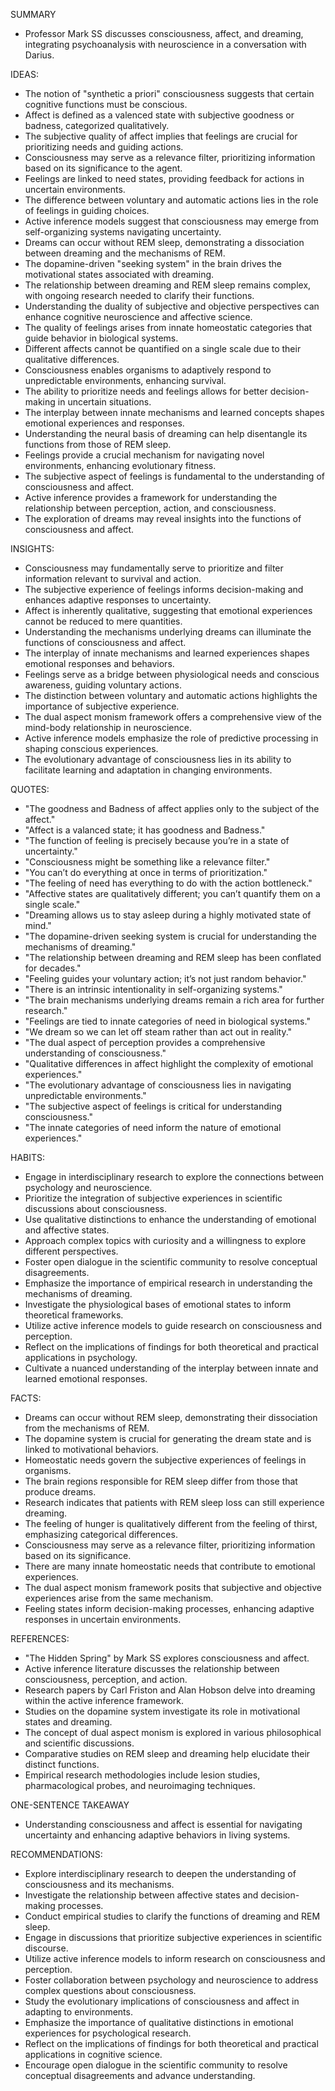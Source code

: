 SUMMARY
- Professor Mark SS discusses consciousness, affect, and dreaming, integrating psychoanalysis with neuroscience in a conversation with Darius.

IDEAS:
- The notion of "synthetic a priori" consciousness suggests that certain cognitive functions must be conscious.
- Affect is defined as a valenced state with subjective goodness or badness, categorized qualitatively.
- The subjective quality of affect implies that feelings are crucial for prioritizing needs and guiding actions.
- Consciousness may serve as a relevance filter, prioritizing information based on its significance to the agent.
- Feelings are linked to need states, providing feedback for actions in uncertain environments.
- The difference between voluntary and automatic actions lies in the role of feelings in guiding choices.
- Active inference models suggest that consciousness may emerge from self-organizing systems navigating uncertainty.
- Dreams can occur without REM sleep, demonstrating a dissociation between dreaming and the mechanisms of REM.
- The dopamine-driven "seeking system" in the brain drives the motivational states associated with dreaming.
- The relationship between dreaming and REM sleep remains complex, with ongoing research needed to clarify their functions.
- Understanding the duality of subjective and objective perspectives can enhance cognitive neuroscience and affective science.
- The quality of feelings arises from innate homeostatic categories that guide behavior in biological systems.
- Different affects cannot be quantified on a single scale due to their qualitative differences.
- Consciousness enables organisms to adaptively respond to unpredictable environments, enhancing survival.
- The ability to prioritize needs and feelings allows for better decision-making in uncertain situations.
- The interplay between innate mechanisms and learned concepts shapes emotional experiences and responses.
- Understanding the neural basis of dreaming can help disentangle its functions from those of REM sleep.
- Feelings provide a crucial mechanism for navigating novel environments, enhancing evolutionary fitness.
- The subjective aspect of feelings is fundamental to the understanding of consciousness and affect.
- Active inference provides a framework for understanding the relationship between perception, action, and consciousness.
- The exploration of dreams may reveal insights into the functions of consciousness and affect.

INSIGHTS:
- Consciousness may fundamentally serve to prioritize and filter information relevant to survival and action.
- The subjective experience of feelings informs decision-making and enhances adaptive responses to uncertainty.
- Affect is inherently qualitative, suggesting that emotional experiences cannot be reduced to mere quantities.
- Understanding the mechanisms underlying dreams can illuminate the functions of consciousness and affect.
- The interplay of innate mechanisms and learned experiences shapes emotional responses and behaviors.
- Feelings serve as a bridge between physiological needs and conscious awareness, guiding voluntary actions.
- The distinction between voluntary and automatic actions highlights the importance of subjective experience.
- The dual aspect monism framework offers a comprehensive view of the mind-body relationship in neuroscience.
- Active inference models emphasize the role of predictive processing in shaping conscious experiences.
- The evolutionary advantage of consciousness lies in its ability to facilitate learning and adaptation in changing environments.

QUOTES:
- "The goodness and Badness of affect applies only to the subject of the affect."
- "Affect is a valanced state; it has goodness and Badness."
- "The function of feeling is precisely because you’re in a state of uncertainty."
- "Consciousness might be something like a relevance filter."
- "You can’t do everything at once in terms of prioritization."
- "The feeling of need has everything to do with the action bottleneck."
- "Affective states are qualitatively different; you can’t quantify them on a single scale."
- "Dreaming allows us to stay asleep during a highly motivated state of mind."
- "The dopamine-driven seeking system is crucial for understanding the mechanisms of dreaming."
- "The relationship between dreaming and REM sleep has been conflated for decades."
- "Feeling guides your voluntary action; it’s not just random behavior."
- "There is an intrinsic intentionality in self-organizing systems."
- "The brain mechanisms underlying dreams remain a rich area for further research."
- "Feelings are tied to innate categories of need in biological systems."
- "We dream so we can let off steam rather than act out in reality."
- "The dual aspect of perception provides a comprehensive understanding of consciousness."
- "Qualitative differences in affect highlight the complexity of emotional experiences."
- "The evolutionary advantage of consciousness lies in navigating unpredictable environments."
- "The subjective aspect of feelings is critical for understanding consciousness."
- "The innate categories of need inform the nature of emotional experiences."

HABITS:
- Engage in interdisciplinary research to explore the connections between psychology and neuroscience.
- Prioritize the integration of subjective experiences in scientific discussions about consciousness.
- Use qualitative distinctions to enhance the understanding of emotional and affective states.
- Approach complex topics with curiosity and a willingness to explore different perspectives.
- Foster open dialogue in the scientific community to resolve conceptual disagreements.
- Emphasize the importance of empirical research in understanding the mechanisms of dreaming.
- Investigate the physiological bases of emotional states to inform theoretical frameworks.
- Utilize active inference models to guide research on consciousness and perception.
- Reflect on the implications of findings for both theoretical and practical applications in psychology.
- Cultivate a nuanced understanding of the interplay between innate and learned emotional responses.

FACTS:
- Dreams can occur without REM sleep, demonstrating their dissociation from the mechanisms of REM.
- The dopamine system is crucial for generating the dream state and is linked to motivational behaviors.
- Homeostatic needs govern the subjective experiences of feelings in organisms.
- The brain regions responsible for REM sleep differ from those that produce dreams.
- Research indicates that patients with REM sleep loss can still experience dreaming.
- The feeling of hunger is qualitatively different from the feeling of thirst, emphasizing categorical differences.
- Consciousness may serve as a relevance filter, prioritizing information based on its significance.
- There are many innate homeostatic needs that contribute to emotional experiences.
- The dual aspect monism framework posits that subjective and objective experiences arise from the same mechanism.
- Feeling states inform decision-making processes, enhancing adaptive responses in uncertain environments.

REFERENCES:
- "The Hidden Spring" by Mark SS explores consciousness and affect.
- Active inference literature discusses the relationship between consciousness, perception, and action.
- Research papers by Carl Friston and Alan Hobson delve into dreaming within the active inference framework.
- Studies on the dopamine system investigate its role in motivational states and dreaming.
- The concept of dual aspect monism is explored in various philosophical and scientific discussions.
- Comparative studies on REM sleep and dreaming help elucidate their distinct functions.
- Empirical research methodologies include lesion studies, pharmacological probes, and neuroimaging techniques.

ONE-SENTENCE TAKEAWAY
- Understanding consciousness and affect is essential for navigating uncertainty and enhancing adaptive behaviors in living systems.

RECOMMENDATIONS:
- Explore interdisciplinary research to deepen the understanding of consciousness and its mechanisms.
- Investigate the relationship between affective states and decision-making processes.
- Conduct empirical studies to clarify the functions of dreaming and REM sleep.
- Engage in discussions that prioritize subjective experiences in scientific discourse.
- Utilize active inference models to inform research on consciousness and perception.
- Foster collaboration between psychology and neuroscience to address complex questions about consciousness.
- Study the evolutionary implications of consciousness and affect in adapting to environments.
- Emphasize the importance of qualitative distinctions in emotional experiences for psychological research.
- Reflect on the implications of findings for both theoretical and practical applications in cognitive science.
- Encourage open dialogue in the scientific community to resolve conceptual disagreements and advance understanding.
